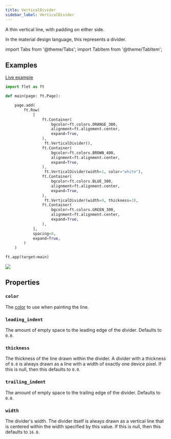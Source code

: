 ```yaml
---
title: VerticalDivider
sidebar_label: VerticalDivider
---
```


A thin vertical line, with padding on either side.

In the material design language, this represents a divider.

import Tabs from '@theme/Tabs';
import TabItem from '@theme/TabItem';

## Examples

[Live example](https://flet-controls-gallery.fly.dev/layout/verticaldivider)

<Tabs groupId="language">
  <TabItem value="python" label="Python" default>

```python
import flet as ft

def main(page: ft.Page):

    page.add(
        ft.Row(
            [
                ft.Container(
                    bgcolor=ft.colors.ORANGE_300,
                    alignment=ft.alignment.center,
                    expand=True,
                ),
                 ft.VerticalDivider(),
                ft.Container(
                    bgcolor=ft.colors.BROWN_400,
                    alignment=ft.alignment.center,
                    expand=True,
                ),
                 ft.VerticalDivider(width=1, color="white"),
                ft.Container(
                    bgcolor=ft.colors.BLUE_300,
                    alignment=ft.alignment.center,
                    expand=True,
                ),
                 ft.VerticalDivider(width=9, thickness=3),
                ft.Container(
                    bgcolor=ft.colors.GREEN_300,
                    alignment=ft.alignment.center,
                    expand=True,
                ),
            ],
            spacing=0,
            expand=True,
        )
    )

ft.app(target=main)
```
  </TabItem>
</Tabs>

<img src="/img/docs/controls/vertical-divider/vertical-divider.png" className="screenshot-40" />

## Properties

### `color`

The [color](/docs/reference/colors) to use when painting the line.

### `leading_indent`

The amount of empty space to the leading edge of the divider. Defaults to `0.0`.

### `thickness`

The thickness of the line drawn within the divider. A divider with a thickness of `0.0` is always drawn as a line with a width of exactly one device pixel. If this is null, then this defaults to `0.0`.

### `trailing_indent`

The amount of empty space to the trailing edge of the divider. Defaults to `0.0`.

### `width`

The divider's width. The divider itself is always drawn as a vertical line that is centered within the width specified by this value. If this is null, then this defaults to `16.0`.